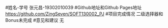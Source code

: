 #姓名-学号
张元昌-19302010039
#Github地址和Github Pages地址
https://github.com/ZingSeven/SOFT130002_PJ
#项目完成情况
二级选择器和Bonus未完成
#意见和建议
无